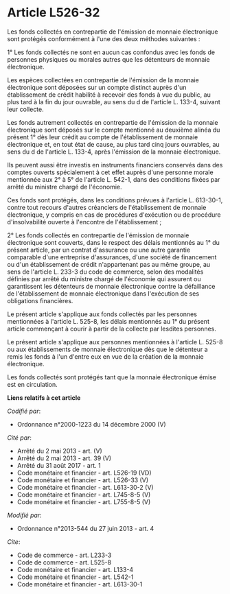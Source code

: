 # Article L526-32

Les fonds collectés en contrepartie de l'émission de monnaie électronique sont protégés conformément à l'une des deux
méthodes suivantes : 

1° Les fonds collectés ne sont en aucun cas confondus avec les fonds de personnes physiques ou morales autres que les
détenteurs de monnaie électronique. 

Les espèces collectées en contrepartie de l'émission de la monnaie électronique sont déposées sur un compte distinct auprès
d'un établissement de crédit habilité à recevoir des fonds à vue du public, au plus tard à la fin du jour ouvrable, au sens
du d de l'article L. 133-4, suivant leur collecte. 

Les fonds autrement collectés en contrepartie de l'émission de la monnaie électronique sont déposés sur le compte mentionné
au deuxième alinéa du présent 1° dès leur crédit au compte de l'établissement de monnaie électronique et, en tout état de
cause, au plus tard cinq jours ouvrables, au sens du d de l'article L. 133-4, après l'émission de la monnaie électronique. 

Ils peuvent aussi être investis en instruments financiers conservés dans des comptes ouverts spécialement à cet effet auprès
d'une personne morale mentionnée aux 2° à 5° de l'article L. 542-1, dans des conditions fixées par arrêté du ministre chargé
de l'économie. 

Ces fonds sont protégés, dans les conditions prévues à l'article L. 613-30-1, contre tout recours d'autres créanciers de
l'établissement de monnaie électronique, y compris en cas de procédures d'exécution ou de procédure d'insolvabilité ouverte à
l'encontre de l'établissement ; 

2° Les fonds collectés en contrepartie de l'émission de monnaie électronique sont couverts, dans le respect des délais
mentionnés au 1° du présent article, par un contrat d'assurance ou une autre garantie comparable d'une entreprise
d'assurances, d'une société de financement ou d'un établissement de crédit n'appartenant pas au même groupe, au sens de
l'article L. 233-3 du code de commerce, selon des modalités définies par arrêté du ministre chargé de l'économie qui assurent
ou garantissent les détenteurs de monnaie électronique contre la défaillance de l'établissement de monnaie électronique dans
l'exécution de ses obligations financières. 

Le présent article s'applique aux fonds collectés par les personnes mentionnées à l'article L. 525-8, les délais mentionnés
au 1° du présent article commençant à courir à partir de la collecte par lesdites personnes. 

Le présent article s'applique aux personnes mentionnées à l'article L. 525-8 ou aux établissements de monnaie électronique
dès que le détenteur a remis les fonds à l'un d'entre eux en vue de la création de la monnaie électronique. 

Les fonds collectés sont protégés tant que la monnaie électronique émise est en circulation.

**Liens relatifs à cet article**

_Codifié par_:

  - Ordonnance n°2000-1223 du 14 décembre 2000 (V)

_Cité par_:

  - Arrêté du 2 mai 2013 - art. (V)
  - Arrêté du 2 mai 2013 - art. 39 (V)
  - Arrêté du 31 août 2017 - art. 1
  - Code monétaire et financier - art. L526-19 (VD)
  - Code monétaire et financier - art. L526-33 (V)
  - Code monétaire et financier - art. L613-30-2 (V)
  - Code monétaire et financier - art. L745-8-5 (V)
  - Code monétaire et financier - art. L755-8-5 (V)

_Modifié par_:

  - Ordonnance n°2013-544 du 27 juin 2013 - art. 4

_Cite_:

  - Code de commerce - art. L233-3
  - Code de commerce - art. L525-8
  - Code monétaire et financier - art. L133-4
  - Code monétaire et financier - art. L542-1
  - Code monétaire et financier - art. L613-30-1

